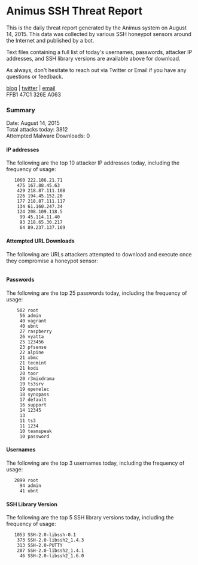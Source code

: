 # Animus SSH Threat Report

This is the daily threat report generated by the Animus system on August 14, 2015. This data was collected by various SSH honeypot sensors around the Internet and published by a bot.  

Text files containing a full list of today's usernames, passwords, attacker IP addresses, and SSH library versions are available above for download.  

As always, don't hesitate to reach out via Twitter or Email if you have any questions or feedback.  

[blog](http://morris.guru) | [twitter](https://twitter.com/andrew___morris) | [email](mailto:andrew@morris.guru)  
FFB1 47C1 326E A063  

### Summary

Date: August 14, 2015  
Total attacks today: 3812  
Attempted Malware Downloads: 0 

#### IP addresses
The following are the top 10 attacker IP addresses today, including the frequency of usage:
```
   1060 222.186.21.71
    475 167.88.45.63
    429 218.87.111.108
    226 194.45.152.20
    177 218.87.111.117
    134 61.160.247.34
    124 208.109.118.5
     99 45.114.11.40
     93 218.65.30.217
     64 89.237.137.169
```

#### Attempted URL Downloads
The following are URLs attackers attempted to download and execute once they compromise a honeypot sensor:
```
```

#### Passwords
The following are the top 25 passwords today, including the frequency of usage:
```
    502 root
     56 admin
     40 vagrant
     40 ubnt
     27 raspberry
     26 vyatta
     25 123456
     23 pfsense
     22 alpine
     21 xbmc
     21 tecmint
     21 kodi
     20 toor
     20 r3mixdrama
     19 ts3srv
     19 openelec
     18 synopass
     17 default
     16 support
     14 12345
     13 
     11 ts3
     11 1234
     10 teamspeak
     10 password
```

#### Usernames
The following are the top 3 usernames today, including the frequency of usage:
```
   2899 root
     94 admin
     41 ubnt
```

#### SSH Library Version
The following are the top 5 SSH library versions today, including the frequency of usage:
```
   1053 SSH-2.0-libssh-0.1
    373 SSH-2.0-libssh2_1.4.3
    313 SSH-2.0-PUTTY
    207 SSH-2.0-libssh2_1.4.1
     46 SSH-2.0-libssh2_1.6.0
```
